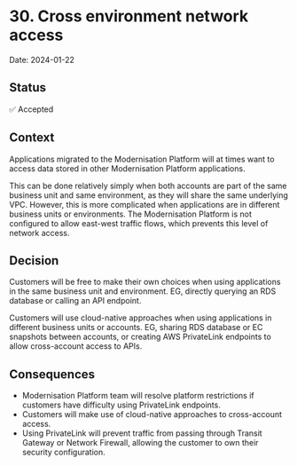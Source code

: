 # 30. Cross environment network access

Date: 2024-01-22

## Status

✅ Accepted

## Context

Applications migrated to the Modernisation Platform will at times want to access data stored in other Modernisation Platform applications.

This can be done relatively simply when both accounts are part of the same business unit and same environment, as they will share the same underlying VPC.
However, this is more complicated when applications are in different business units or environments. The Modernisation Platform is not configured to allow
east-west traffic flows, which prevents this level of network access.

## Decision

Customers will be free to make their own choices when using applications in the same business unit and environment. EG, directly querying an RDS database
or calling an API endpoint.

Customers will use cloud-native approaches when using applications in different business units or accounts. EG, sharing RDS database or EC snapshots
between accounts, or creating AWS PrivateLink endpoints to allow cross-account access to APIs.

## Consequences

- Modernisation Platform team will resolve platform restrictions if customers have difficulty using PrivateLink endpoints.
- Customers will make use of cloud-native approaches to cross-account access.
- Using PrivateLink will prevent traffic from passing through Transit Gateway or Network Firewall, allowing the customer to own their security configuration.
